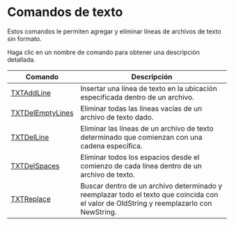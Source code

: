# Comandos de texto

Estos comandos le permiten agregar y eliminar líneas de archivos de texto sin formato.

Haga clic en un nombre de comando para obtener una descripción detallada.

| Comando | Descripción |
| --- | --- |
| [TXTAddLine](./TXTAddLine.md) | Insertar una línea de texto en la ubicación especificada dentro de un archivo. |
| [TXTDelEmptyLines](./TXTDelEmptyLines.md) | Eliminar todas las líneas vacías de un archivo de texto dado. |
| [TXTDelLine](./TXTDelLine.md) | Eliminar las líneas de un archivo de texto determinado que comienzan con una cadena específica. |
| [TXTDelSpaces](./TXTDelSpaces.md) | Eliminar todos los espacios desde el comienzo de cada línea dentro de un archivo de texto. |
| [TXTReplace](./TXTReplace.md) | Buscar dentro de un archivo determinado y reemplazar todo el texto que coincida con el valor de OldString y reemplazarlo con NewString. |
